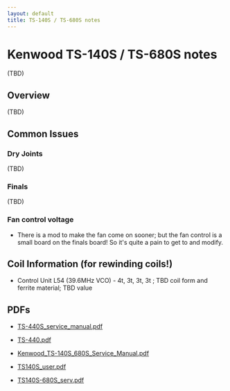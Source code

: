 ```yaml
---
layout: default
title: TS-140S / TS-680S notes
---
```


# Kenwood TS-140S / TS-680S notes

(TBD)

## Overview

(TBD)

## Common Issues

### Dry Joints

(TBD)

### Finals

(TBD)

### Fan control voltage

 * There is a mod to make the fan come on sooner; but the fan control
   is a small board on the finals board!  So it's quite a pain to get
   to and modify.

## Coil Information (for rewinding coils!)

 * Control Unit L54 (39.6MHz VCO) - 4t, 3t, 3t, 3t ; TBD coil form and ferrite material; TBD value

## PDFs

 * [TS-440S_service_manual.pdf](TS-440S_service_manual.pdf)
 * [TS-440.pdf](TS-440.pdf)

 * [Kenwood_TS-140S_680S_Service_Manual.pdf](Kenwood_TS-140S_680S_Service_Manual.pdf)
 * [TS140S_user.pdf](TS140S_user.pdf)
 * [TS140S-680S_serv.pdf](TS140S-680S_serv.pdf)

